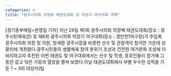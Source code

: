 ```yaml
---
categories: e
title: "광주시의회 의장배 태권도대회 및 의장기 야구대회 개최"
---
```

[경기동부매일=문영일 기자] 지난 24일 제1회 광주시의회 의장배 태권도대회(장소 : 광주시민체육관) 및 제6회 광주시의회 의장기 야구대회(장소 : 경안천1야구장)가 주임록 광주시의회 의장 및 의원, 방세환 광주시장을 비롯한 선수 및 관람객이 참석한 가운데 성황리에 개최됐다.광주시민들의 생활체육 참여 분위기 조성과 건전한 여가문화 조성에 이바지하고자 추진된 이번 태권도 및 야구대회에서는 선수 및 학생, 동호인들이 참가해 그 동안 갈고 닦은 기량과 열정을 펼쳐 보였다.이날 태권도대회에서 부별 우수한 성적을 거둔 1 ~ 3위 대상자(팀